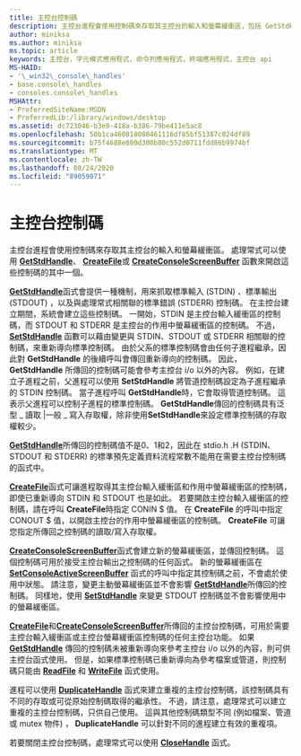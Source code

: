 ```yaml
---
title: 主控台控制碼
description: 主控台進程會使用控制碼來存取其主控台的輸入和螢幕緩衝區，包括 GetStdHandle、CreateFile 或 CreateConsoleScreenBuffer 函數。
author: miniksa
ms.author: miniksa
ms.topic: article
keywords: 主控台，字元模式應用程式，命令列應用程式，終端應用程式，主控台 api
MS-HAID:
- '\_win32\_console\_handles'
- base.console\_handles
- consoles.console\_handles
MSHAttr:
- PreferredSiteName:MSDN
- PreferredLib:/library/windows/desktop
ms.assetid: dc723046-b3e9-418a-b386-79be411e5ac8
ms.openlocfilehash: 50b1ca460818080461116df85bf51387c024df89
ms.sourcegitcommit: b75f4688e080d300b80c552d0711fdd86b9974bf
ms.translationtype: MT
ms.contentlocale: zh-TW
ms.lasthandoff: 08/24/2020
ms.locfileid: "89059071"
---
```

# <a name="console-handles"></a>主控台控制碼


主控台進程會使用控制碼來存取其主控台的輸入和螢幕緩衝區。 處理常式可以使用 [**GetStdHandle**](getstdhandle.md)、 [**CreateFile**](https://msdn.microsoft.com/library/windows/desktop/aa363858)或 [**CreateConsoleScreenBuffer**](createconsolescreenbuffer.md) 函數來開啟這些控制碼的其中一個。

[**GetStdHandle**](getstdhandle.md)函式會提供一種機制，用來抓取標準輸入 (STDIN) 、標準輸出 (STDOUT) ，以及與處理常式相關聯的標準錯誤 (STDERR) 控制碼。 在主控台建立期間，系統會建立這些控制碼。 一開始，STDIN 是主控台輸入緩衝區的控制碼，而 STDOUT 和 STDERR 是主控台的作用中螢幕緩衝區的控制碼。 不過， [**SetStdHandle**](setstdhandle.md) 函數可以藉由變更與 STDIN、STDOUT 或 STDERR 相關聯的控制碼，來重新導向標準控制碼。 由於父系的標準控制碼會由任何子進程繼承，因此對 **GetStdHandle** 的後續呼叫會傳回重新導向的控制碼。 因此， **GetStdHandle** 所傳回的控制碼可能會參考主控台 i/o 以外的內容。 例如，在建立子進程之前，父進程可以使用 **SetStdHandle** 將管道控制碼設定為子進程繼承的 STDIN 控制碼。 當子進程呼叫 **GetStdHandle**時，它會取得管道控制碼。 這表示父進程可以控制子進程的標準控制碼。 **GetStdHandle**傳回的控制碼具有泛型 \_ 讀取 |一般 \_ 寫入存取權，除非使用**SetStdHandle**來設定標準控制碼的存取權較少。

[**GetStdHandle**](getstdhandle.md)所傳回的控制碼值不是0、1和2，因此在 stdio.h .H (STDIN、STDOUT 和 STDERR) 的標準預先定義資料流程常數不能用在需要主控台控制碼的函式中。

[**CreateFile**](https://msdn.microsoft.com/library/windows/desktop/aa363858)函式可讓進程取得其主控台輸入緩衝區和作用中螢幕緩衝區的控制碼，即使已重新導向 STDIN 和 STDOUT 也是如此。 若要開啟主控台輸入緩衝區的控制碼，請在呼叫 **CreateFile**時指定 CONIN $ 值。 在 **CreateFile** 的呼叫中指定 CONOUT $ 值，以開啟主控台的作用中螢幕緩衝區的控制碼。 **CreateFile** 可讓您指定所傳回之控制碼的讀取/寫入存取權。

[**CreateConsoleScreenBuffer**](createconsolescreenbuffer.md)函式會建立新的螢幕緩衝區，並傳回控制碼。 這個控制碼可用於接受主控台輸出之控制碼的任何函式。 新的螢幕緩衝區在 [**SetConsoleActiveScreenBuffer**](setconsoleactivescreenbuffer.md) 函式的呼叫中指定其控制碼之前，不會處於使用中狀態。 請注意，變更主動螢幕緩衝區並不會影響 [**GetStdHandle**](getstdhandle.md)所傳回的控制碼。 同樣地，使用 [**SetStdHandle**](setstdhandle.md) 來變更 STDOUT 控制碼並不會影響使用中的螢幕緩衝區。

[**CreateFile**](https://msdn.microsoft.com/library/windows/desktop/aa363858)和[**CreateConsoleScreenBuffer**](createconsolescreenbuffer.md)所傳回的主控台控制碼，可用於需要主控台輸入緩衝區或主控台螢幕緩衝區控制碼的任何主控台功能。 如果 [**GetStdHandle**](getstdhandle.md) 傳回的控制碼未被重新導向來參考主控台 i/o 以外的內容，則可供主控台函式使用。 但是，如果標準控制碼已重新導向為參考檔案或管道，則控制碼只能由 [**ReadFile**](https://msdn.microsoft.com/library/windows/desktop/aa365467) 和 [**WriteFile**](https://msdn.microsoft.com/library/windows/desktop/aa365747) 函式使用。

進程可以使用 [**DuplicateHandle**](https://msdn.microsoft.com/library/windows/desktop/ms724251) 函式來建立重複的主控台控制碼，該控制碼具有不同的存取或可從原始控制碼取得的繼承性。 不過，請注意，處理常式可以建立重複的主控台控制碼，只供自己使用。 這與其他控制碼類型不同 (例如檔案、管道或 mutex 物件) ， **DuplicateHandle** 可以針對不同的進程建立有效的重複項。

若要關閉主控台控制碼，處理常式可以使用 [**CloseHandle**](https://msdn.microsoft.com/library/windows/desktop/ms724211) 函式。

 

 




